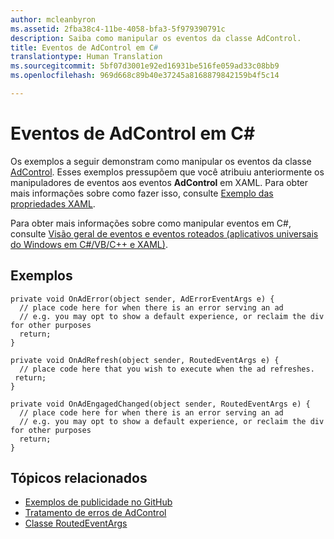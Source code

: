 ```yaml
---
author: mcleanbyron
ms.assetid: 2fba38c4-11be-4058-bfa3-5f979390791c
description: Saiba como manipular os eventos da classe AdControl.
title: Eventos de AdControl em C#
translationtype: Human Translation
ms.sourcegitcommit: 5bf07d3001e92ed16931be516fe059ad33c08bb9
ms.openlocfilehash: 969d668c89b40e37245a8168879842159b4f5c14

---
```


# Eventos de AdControl em C\# #  




Os exemplos a seguir demonstram como manipular os eventos da classe [AdControl](https://msdn.microsoft.com/library/windows/apps/microsoft.advertising.winrt.ui.adcontrol.aspx). Esses exemplos pressupõem que você atribuiu anteriormente os manipuladores de eventos aos eventos **AdControl** em XAML. Para obter mais informações sobre como fazer isso, consulte [Exemplo das propriedades XAML](xaml-properties-example.md).

Para obter mais informações sobre como manipular eventos em C#, consulte [Visão geral de eventos e eventos roteados (aplicativos universais do Windows em C#/VB/C++ e XAML)](http://msdn.microsoft.com/library/windows/apps/hh758286).

## Exemplos


``` syntax
private void OnAdError(object sender, AdErrorEventArgs e) {
  // place code here for when there is an error serving an ad
  // e.g. you may opt to show a default experience, or reclaim the div for other purposes
  return;
}

private void OnAdRefresh(object sender, RoutedEventArgs e) {
  // place code here that you wish to execute when the ad refreshes.
 return;
}

private void OnAdEngagedChanged(object sender, RoutedEventArgs e) {
  // place code here for when there is an error serving an ad
  // e.g. you may opt to show a default experience, or reclaim the div for other purposes
  return;
}
```

## Tópicos relacionados

* [Exemplos de publicidade no GitHub](http://aka.ms/githubads)
* [Tratamento de erros de AdControl](adcontrol-error-handling.md)
* [Classe RoutedEventArgs](http://msdn.microsoft.com/library/system.windows.routedeventargs.aspx)

 

 



<!--HONumber=Aug16_HO3-->


